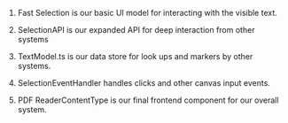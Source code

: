 1. Fast Selection is our basic UI model for interacting with the visible text.

2. SelectionAPI is our expanded API for deep interaction from other systems
   
3. TextModel.ts is our data store for look ups and markers by other systems.

4. SelectionEventHandler handles clicks and other canvas input events.
   
5. PDF ReaderContentType is our final frontend component for our overall system.